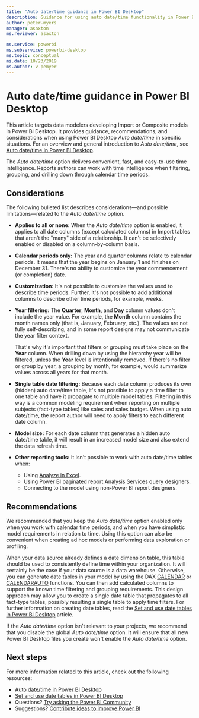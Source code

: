 ```yaml
---
title: "Auto date/time guidance in Power BI Desktop"
description: Guidance for using auto date/time functionality in Power BI Desktop.
author: peter-myers
manager: asaxton
ms.reviewer: asaxton

ms.service: powerbi
ms.subservice: powerbi-desktop
ms.topic: conceptual
ms.date: 10/23/2019
ms.author: v-pemyer
---
```


# Auto date/time guidance in Power BI Desktop

This article targets data modelers developing Import or Composite models in Power BI Desktop. It provides guidance, recommendations, and considerations when using Power BI Desktop _Auto date/time_ in specific situations. For an overview and general introduction to _Auto date/time_, see [Auto date/time in Power BI Desktop](../transform-model/desktop-auto-date-time.md).

The _Auto date/time_ option delivers convenient, fast, and easy-to-use time intelligence. Reports authors can work with time intelligence when filtering, grouping, and drilling down through calendar time periods.

## Considerations

The following bulleted list describes considerations—and possible limitations—related to the _Auto date/time_ option.

- **Applies to all or none:** When the _Auto date/time_ option is enabled, it applies to all date columns (except calculated columns) in Import tables that aren't the &quot;many&quot; side of a relationship. It can't be selectively enabled or disabled on a column-by-column basis.
- **Calendar periods only:** The year and quarter columns relate to calendar periods. It means that the year begins on January 1 and finishes on December 31. There's no ability to customize the year commencement (or completion) date.
- **Customization:** It's not possible to customize the values used to describe time periods. Further, it's not possible to add additional columns to describe other time periods, for example, weeks.
- **Year filtering:** The **Quarter**, **Month**, and **Day** column values don't include the year value. For example, the **Month** column contains the month names only (that is, January, February, etc.). The values are not fully self-describing, and in some report designs may not communicate the year filter context.

    That's why it's important that filters or grouping must take place on the **Year** column. When drilling down by using the hierarchy year will be filtered, unless the **Year** level is intentionally removed. If there's no filter or group by year, a grouping by month, for example, would summarize values across all years for that month.
- **Single table date filtering:** Because each date column produces its own (hidden) auto date/time table, it's not possible to apply a time filter to one table and have it propagate to multiple model tables. Filtering in this way is a common modeling requirement when reporting on multiple subjects (fact-type tables) like sales and sales budget. When using auto date/time, the report author will need to apply filters to each different date column.
- **Model size:** For each date column that generates a hidden auto date/time table, it will result in an increased model size and also extend the data refresh time.
- **Other reporting tools:** It isn't possible to work with auto date/time tables when:
  - Using [Analyze in Excel](../collaborate-share/service-analyze-in-excel.md).
  - Using Power BI paginated report Analysis Services query designers.
  - Connecting to the model using non-Power BI report designers.

## Recommendations

We recommended that you keep the _Auto date/time_ option enabled only when you work with calendar time periods, and when you have simplistic model requirements in relation to time. Using this option can also be convenient when creating ad hoc models or performing data exploration or profiling.

When your data source already defines a date dimension table, this table should be used to consistently define time within your organization. It will certainly be the case if your data source is a data warehouse. Otherwise, you can generate date tables in your model by using the DAX [CALENDAR](/dax/calendar-function-dax) or [CALENDARAUTO](/dax/calendarauto-function-dax) functions. You can then add calculated columns to support the known time filtering and grouping requirements. This design approach may allow you to create a single date table that propagates to all fact-type tables, possibly resulting a single table to apply time filters. For further information on creating date tables, read the [Set and use date tables in Power BI Desktop](../transform-model/desktop-date-tables.md) article.

If the _Auto date/time_ option isn't relevant to your projects, we recommend that you disable the global _Auto date/time_ option. It will ensure that all new Power BI Desktop files you create won't enable the _Auto date/time_ option.

## Next steps

For more information related to this article, check out the following resources:

- [Auto date/time in Power BI Desktop](../transform-model/desktop-auto-date-time.md)
- [Set and use date tables in Power BI Desktop](../transform-model/desktop-date-tables.md)
- Questions? [Try asking the Power BI Community](https://community.powerbi.com/)
- Suggestions? [Contribute ideas to improve Power BI](https://ideas.powerbi.com/)
